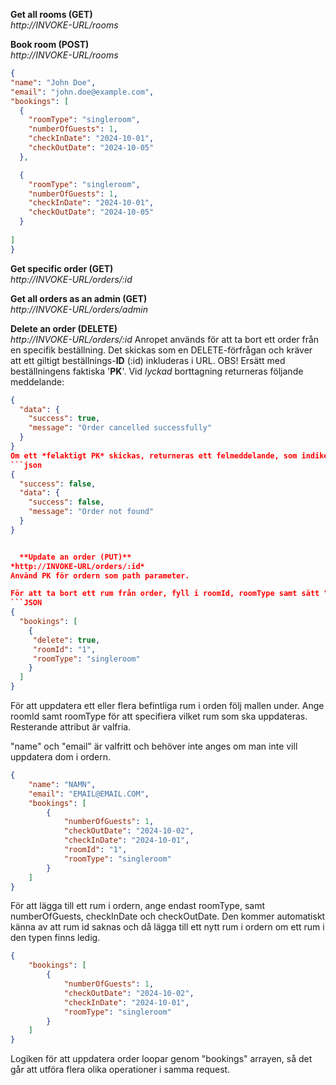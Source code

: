 

 **Get all rooms (GET)**  
  *http://INVOKE-URL/rooms*

 **Book room (POST)**  
  *http://INVOKE-URL/rooms*
  ```JSON
  {
  "name": "John Doe",
  "email": "john.doe@example.com",
  "bookings": [
    {
      "roomType": "singleroom",
      "numberOfGuests": 1,
      "checkInDate": "2024-10-01",
      "checkOutDate": "2024-10-05"
    },

    {
      "roomType": "singleroom",
      "numberOfGuests": 1,
      "checkInDate": "2024-10-01",
      "checkOutDate": "2024-10-05"
    }
    
  ]
  }
  ```

  **Get specific order (GET)**  
*http://INVOKE-URL/orders/:id*

  **Get all orders as an admin (GET)**  
*http://INVOKE-URL/orders/admin*

  **Delete an order (DELETE)**  
*http://INVOKE-URL/orders/:id*
Anropet används för att ta bort ett order från en specifik beställning. Det skickas som en DELETE-förfrågan och kräver att ett giltigt beställnings-**ID** (:id) inkluderas i URL.
 OBS! Ersätt med beställningens faktiska '**PK**'.
Vid *lyckad* borttagning returneras följande meddelande:
```json
{
  "data": {
    "success": true,
    "message": "Order cancelled successfully"
  }
}
Om ett *felaktigt PK* skickas, returneras ett felmeddelande, som indikerar att beställningen inte hittades:
```json
{
  "success": false,
  "data": {
    "success": false,
    "message": "Order not found"
  }
}


  **Update an order (PUT)**  
*http://INVOKE-URL/orders/:id*  
Använd PK för ordern som path parameter.  

För att ta bort ett rum från order, fyll i roomId, roomType samt sätt "delete" till true.
```JSON
{
  "bookings": [
    {
     "delete": true,                    
     "roomId": "1",
     "roomType": "singleroom"
    }             
  ]
}
```
 
För att uppdatera ett eller flera befintliga rum i orden följ mallen under. Ange roomId samt roomType för att specifiera vilket rum som ska uppdateras. Resterande attribut är valfria.  

"name" och "email" är valfritt och behöver inte anges om man inte vill uppdatera dom i ordern.
```JSON
{
    "name": "NAMN",
    "email": "EMAIL@EMAIL.COM",
    "bookings": [
        {
            "numberOfGuests": 1,
            "checkOutDate": "2024-10-02",
            "checkInDate": "2024-10-01",
            "roomId": "1",
            "roomType": "singleroom"
        }
    ]
}
```

För att lägga till ett rum i ordern, ange endast roomType, samt numberOfGuests, checkInDate och checkOutDate. Den kommer automatiskt känna av att rum id saknas och då lägga till ett nytt rum i ordern om ett rum i den typen finns ledig.
```JSON
{
    "bookings": [
        {
            "numberOfGuests": 1,
            "checkOutDate": "2024-10-02",
            "checkInDate": "2024-10-01",
            "roomType": "singleroom"
        }
    ]
}
```

Logiken för att uppdatera order loopar genom "bookings" arrayen, så det går att utföra flera olika operationer i samma request. 

